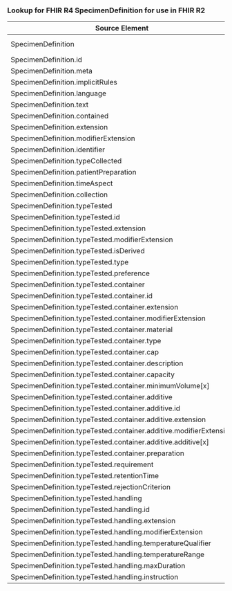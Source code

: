 ### Lookup for FHIR R4 SpecimenDefinition for use in FHIR R2

| Source Element | Usage | Target |
| -------------- | ----- | ------ |
| SpecimenDefinition | UseExtension | http://hl7.org/fhir/4.0/StructureDefinition/extension-SpecimenDefinition |
| SpecimenDefinition.id | UseExtensionFromAncestor | - |
| SpecimenDefinition.meta | UseExtensionFromAncestor | - |
| SpecimenDefinition.implicitRules | UseExtensionFromAncestor | - |
| SpecimenDefinition.language | UseExtensionFromAncestor | - |
| SpecimenDefinition.text | UseExtensionFromAncestor | - |
| SpecimenDefinition.contained | UseExtensionFromAncestor | - |
| SpecimenDefinition.extension | UseExtensionFromAncestor | - |
| SpecimenDefinition.modifierExtension | UseExtensionFromAncestor | - |
| SpecimenDefinition.identifier | UseExtensionFromAncestor | - |
| SpecimenDefinition.typeCollected | UseExtensionFromAncestor | - |
| SpecimenDefinition.patientPreparation | UseExtensionFromAncestor | - |
| SpecimenDefinition.timeAspect | UseExtensionFromAncestor | - |
| SpecimenDefinition.collection | UseExtensionFromAncestor | - |
| SpecimenDefinition.typeTested | UseExtensionFromAncestor | - |
| SpecimenDefinition.typeTested.id | UseExtensionFromAncestor | - |
| SpecimenDefinition.typeTested.extension | UseExtensionFromAncestor | - |
| SpecimenDefinition.typeTested.modifierExtension | UseExtensionFromAncestor | - |
| SpecimenDefinition.typeTested.isDerived | UseExtensionFromAncestor | - |
| SpecimenDefinition.typeTested.type | UseExtensionFromAncestor | - |
| SpecimenDefinition.typeTested.preference | UseExtensionFromAncestor | - |
| SpecimenDefinition.typeTested.container | UseExtensionFromAncestor | - |
| SpecimenDefinition.typeTested.container.id | UseExtensionFromAncestor | - |
| SpecimenDefinition.typeTested.container.extension | UseExtensionFromAncestor | - |
| SpecimenDefinition.typeTested.container.modifierExtension | UseExtensionFromAncestor | - |
| SpecimenDefinition.typeTested.container.material | UseExtensionFromAncestor | - |
| SpecimenDefinition.typeTested.container.type | UseExtensionFromAncestor | - |
| SpecimenDefinition.typeTested.container.cap | UseExtensionFromAncestor | - |
| SpecimenDefinition.typeTested.container.description | UseExtensionFromAncestor | - |
| SpecimenDefinition.typeTested.container.capacity | UseExtensionFromAncestor | - |
| SpecimenDefinition.typeTested.container.minimumVolume[x] | UseExtensionFromAncestor | - |
| SpecimenDefinition.typeTested.container.additive | UseExtensionFromAncestor | - |
| SpecimenDefinition.typeTested.container.additive.id | UseExtensionFromAncestor | - |
| SpecimenDefinition.typeTested.container.additive.extension | UseExtensionFromAncestor | - |
| SpecimenDefinition.typeTested.container.additive.modifierExtension | UseExtensionFromAncestor | - |
| SpecimenDefinition.typeTested.container.additive.additive[x] | UseExtensionFromAncestor | - |
| SpecimenDefinition.typeTested.container.preparation | UseExtensionFromAncestor | - |
| SpecimenDefinition.typeTested.requirement | UseExtensionFromAncestor | - |
| SpecimenDefinition.typeTested.retentionTime | UseExtensionFromAncestor | - |
| SpecimenDefinition.typeTested.rejectionCriterion | UseExtensionFromAncestor | - |
| SpecimenDefinition.typeTested.handling | UseExtensionFromAncestor | - |
| SpecimenDefinition.typeTested.handling.id | UseExtensionFromAncestor | - |
| SpecimenDefinition.typeTested.handling.extension | UseExtensionFromAncestor | - |
| SpecimenDefinition.typeTested.handling.modifierExtension | UseExtensionFromAncestor | - |
| SpecimenDefinition.typeTested.handling.temperatureQualifier | UseExtensionFromAncestor | - |
| SpecimenDefinition.typeTested.handling.temperatureRange | UseExtensionFromAncestor | - |
| SpecimenDefinition.typeTested.handling.maxDuration | UseExtensionFromAncestor | - |
| SpecimenDefinition.typeTested.handling.instruction | UseExtensionFromAncestor | - |
